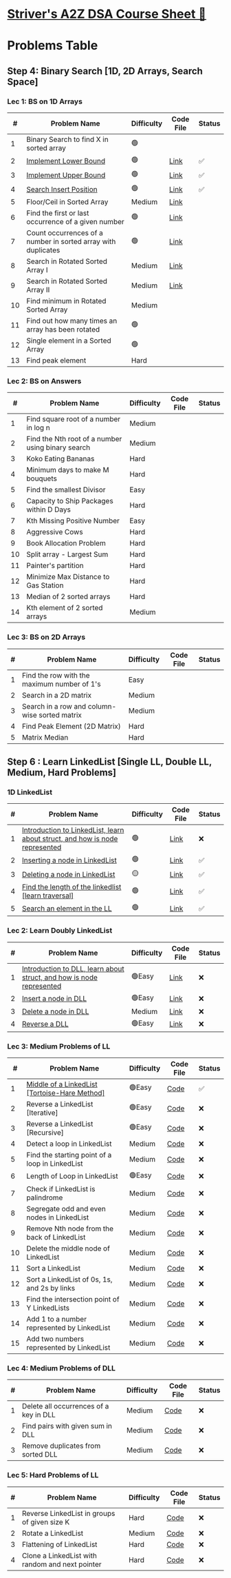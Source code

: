 # [Striver's A2Z DSA Course Sheet 🚀](https://takeuforward.org/strivers-a2z-dsa-course/strivers-a2z-dsa-course-sheet-2)
# Problems Table

## Step 4: Binary Search [1D, 2D Arrays, Search Space]

### **Lec 1: BS on 1D Arrays**

| #  | Problem Name                                                   | Difficulty | Code File | Status |
|----|----------------------------------------------------------------|------------|-----------|--------|
| 1  | Binary Search to find X in sorted array| 🟢       |           |        |
| 2  |[Implement Lower Bound](https://www.geeksforgeeks.org/problems/ceil-the-floor2802/1)|🟢|[Link]()|✅|
| 3  |[Implement Upper Bound](https://www.geeksforgeeks.org/problems/floor-in-a-sorted-array-1587115620/1)|🟢|[Link]()|✅|
| 4  |[Search Insert Position](https://leetcode.com/problems/search-insert-position/description/)|🟢|[Link]()|✅|
| 5  | Floor/Ceil in Sorted Array                                    | Medium|[Link]()| |
| 6  | Find the first or last occurrence of a given number           | 🟢|[Link]()| |
| 7  | Count occurrences of a number in sorted array with duplicates | 🟢 |[Link]()| |
| 8  | Search in Rotated Sorted Array I                              | Medium|[Link]()| |
| 9  | Search in Rotated Sorted Array II                             | Medium|[Link]()| |
| 10 | Find minimum in Rotated Sorted Array                          | Medium|           |        |
| 11 | Find out how many times an array has been rotated             | 🟢|           |        |
| 12 | Single element in a Sorted Array                              | 🟢|           |        |
| 13 | Find peak element                                             | Hard|           |        |

### **Lec 2: BS on Answers**

| #  | Problem Name                                      | Difficulty | Code File | Status |
|----|-------------------------------------------------|------------|-----------|--------|
| 1  | Find square root of a number in log n          | Medium     |           |        |
| 2  | Find the Nth root of a number using binary search | Medium     |           |        |
| 3  | Koko Eating Bananas                            | Hard       |           |        |
| 4  | Minimum days to make M bouquets               | Hard       |           |        |
| 5  | Find the smallest Divisor                     | Easy       |           |        |
| 6  | Capacity to Ship Packages within D Days       | Hard       |           |        |
| 7  | Kth Missing Positive Number                   | Easy       |           |        |
| 8  | Aggressive Cows                               | Hard       |           |        |
| 9  | Book Allocation Problem                       | Hard       |           |        |
| 10 | Split array - Largest Sum                     | Hard       |           |        |
| 11 | Painter's partition                           | Hard       |           |        |
| 12 | Minimize Max Distance to Gas Station         | Hard       |           |        |
| 13 | Median of 2 sorted arrays                    | Hard       |           |        |
| 14 | Kth element of 2 sorted arrays               | Medium     |           |        |

### **Lec 3: BS on 2D Arrays**

| #  | Problem Name                                  | Difficulty | Code File | Status |
|----|---------------------------------------------|------------|-----------|--------|
| 1  | Find the row with the maximum number of 1's | Easy       |           |        |
| 2  | Search in a 2D matrix                       | Medium     |           |        |
| 3  | Search in a row and column-wise sorted matrix | Medium     |           |        |
| 4  | Find Peak Element (2D Matrix)               | Hard       |           |        |
| 5  | Matrix Median                               | Hard       |           |        |

## Step 6 : Learn LinkedList [Single LL, Double LL, Medium, Hard Problems]
### 1D LinkedList
| #  | Problem Name                                | Difficulty | Code File  | Status |
|----|---------------------------------------------|------------|------------|--------|
| 1  |[Introduction to LinkedList, learn about struct, and how is node represented]()|🟢| [Link]()   |❌|
| 2  |[Inserting a node in LinkedList](https://www.geeksforgeeks.org/problems/linked-list-insertion-1587115620/0?utm_source=youtube&utm_medium=collab_striver_ytdescription&utm_campaign=linked-list-insertion)|🟢| [Link](https://github.com/RiyaaChauhan/Striver-A2Z/blob/main/Day_01/_01.%20Inserting%20a%20node%20in%20LL.py)|✅|
| 3  |[Deleting a node in LinkedList](https://leetcode.com/problems/delete-node-in-a-linked-list/description/)|🟡| [Link](https://github.com/RiyaaChauhan/Striver-A2Z/blob/main/Day_01/_02.%20Deleating%20a%20node%20in%20LL.py)|✅|
| 4  |[Find the length of the linkedlist [learn traversal]](https://www.geeksforgeeks.org/problems/count-nodes-of-linked-list/0?utm_source=youtube&utm_medium=collab_striver_ytdescription&utm_campaign=count-nodes-of-linked-list)|🟢|[Link](https://github.com/RiyaaChauhan/Striver-A2Z/blob/main/Day_01/_03.%20Find%20the%20length%20of%20LL.py)|✅|
| 5  |[Search an element in the LL](https://www.geeksforgeeks.org/problems/search-in-linked-list-1664434326/1?utm_source=youtube&utm_medium=collab_striver_ytdescription&utm_campaign=search-in-linked-list-1664434326)|🟢| [Link](https://github.com/RiyaaChauhan/Striver-A2Z/blob/main/Day_01/_04.%20Search%20an%20element%20in%20LL.py)|✅|

### Lec 2: Learn Doubly LinkedList
| #  | Problem Name                                | Difficulty | Code File  | Status |
|----|---------------------------------------------|------------|------------|--------|
|1|[Introduction to DLL, learn about struct, and how is node represented]()|🟢Easy|[Link]()|❌|
|2|[Insert a node in DLL]()|🟢Easy|[Link]()|❌|
|3|[Delete a node in DLL]()|Medium|[Link]()|❌|
|4|[Reverse a DLL]()|🟢Easy|[Link]()|❌|

### Lec 3: Medium Problems of LL
| #  | Problem Name                                        | Difficulty | Code File | Status |
|----|---------------------------------------------------|------------|-----------|--------|
| 1  | [Middle of a LinkedList [Tortoise-Hare Method]](https://leetcode.com/problems/middle-of-the-linked-list/description/)|🟢Easy | [Code](https://github.com/RiyaaChauhan/Striver-A2Z/blob/main/Day_01/_05.%20Middle%20of%20LL.py) |✅|
| 2  | Reverse a LinkedList [Iterative]                | 🟢Easy       | [Code](#) | ❌      |
| 3  | Reverse a LinkedList [Recursive]                | 🟢Easy       | [Code](#) | ❌      |
| 4  | Detect a loop in LinkedList                     | Medium     | [Code](#) | ❌      |
| 5  | Find the starting point of a loop in LinkedList | Medium     | [Code](#) | ❌      |
| 6  | Length of Loop in LinkedList                    | 🟢Easy       | [Code](#) | ❌      |
| 7  | Check if LinkedList is palindrome               | Medium     | [Code](#) | ❌      |
| 8  | Segregate odd and even nodes in LinkedList      | Medium     | [Code](#) | ❌      |
| 9  | Remove Nth node from the back of LinkedList     | Medium     | [Code](#) | ❌      |
| 10 | Delete the middle node of LinkedList            | Medium     | [Code](#) | ❌      |
| 11 | Sort a LinkedList                               | Medium     | [Code](#) | ❌      |
| 12 | Sort a LinkedList of 0s, 1s, and 2s by links   | Medium     | [Code](#) | ❌      |
| 13 | Find the intersection point of Y LinkedLists   | Medium     | [Code](#) | ❌      |
| 14 | Add 1 to a number represented by LinkedList    | Medium     | [Code](#) | ❌      |
| 15 | Add two numbers represented by LinkedList      | Medium     | [Code](#) | ❌      |

### Lec 4: Medium Problems of DLL
| #  | Problem Name                                        | Difficulty | Code File | Status |
|----|---------------------------------------------------|------------|-----------|--------|
| 1  | Delete all occurrences of a key in DLL         | Medium     | [Code](#) | ❌      |
| 2  | Find pairs with given sum in DLL               | Medium     | [Code](#) | ❌      |
| 3  | Remove duplicates from sorted DLL              | Medium     | [Code](#) | ❌      |

### Lec 5: Hard Problems of LL
| #  | Problem Name                                          | Difficulty | Code File | Status |
|----|-----------------------------------------------------|------------|-----------|--------|
| 1  | Reverse LinkedList in groups of given size K       | Hard       | [Code](#) | ❌      |
| 2  | Rotate a LinkedList                                | Medium     | [Code](#) | ❌      |
| 3  | Flattening of LinkedList                           | Hard       | [Code](#) | ❌      |
| 4  | Clone a LinkedList with random and next pointer   | Hard       | [Code](#) | ❌      |